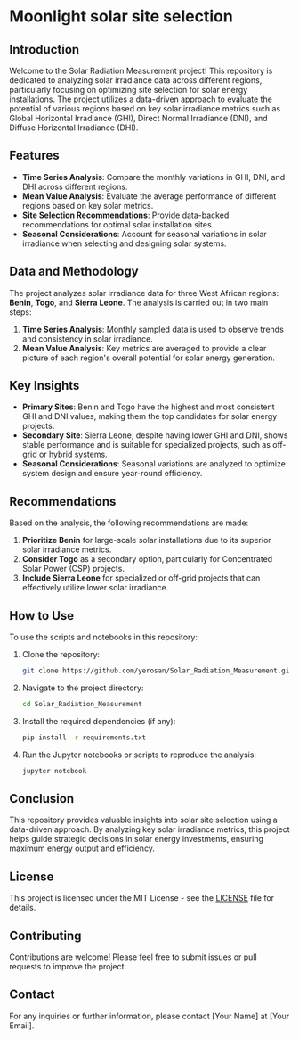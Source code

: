 # Moonlight solar site selection

## Introduction

Welcome to the Solar Radiation Measurement project! This repository is dedicated to analyzing solar irradiance data across different regions, particularly focusing on optimizing site selection for solar energy installations. The project utilizes a data-driven approach to evaluate the potential of various regions based on key solar irradiance metrics such as Global Horizontal Irradiance (GHI), Direct Normal Irradiance (DNI), and Diffuse Horizontal Irradiance (DHI).

## Features

- **Time Series Analysis**: Compare the monthly variations in GHI, DNI, and DHI across different regions.
- **Mean Value Analysis**: Evaluate the average performance of different regions based on key solar metrics.
- **Site Selection Recommendations**: Provide data-backed recommendations for optimal solar installation sites.
- **Seasonal Considerations**: Account for seasonal variations in solar irradiance when selecting and designing solar systems.

## Data and Methodology

The project analyzes solar irradiance data for three West African regions: **Benin**, **Togo**, and **Sierra Leone**. The analysis is carried out in two main steps:

1. **Time Series Analysis**: Monthly sampled data is used to observe trends and consistency in solar irradiance.
2. **Mean Value Analysis**: Key metrics are averaged to provide a clear picture of each region's overall potential for solar energy generation.

## Key Insights

- **Primary Sites**: Benin and Togo have the highest and most consistent GHI and DNI values, making them the top candidates for solar energy projects.
- **Secondary Site**: Sierra Leone, despite having lower GHI and DNI, shows stable performance and is suitable for specialized projects, such as off-grid or hybrid systems.
- **Seasonal Considerations**: Seasonal variations are analyzed to optimize system design and ensure year-round efficiency.

## Recommendations

Based on the analysis, the following recommendations are made:

1. **Prioritize Benin** for large-scale solar installations due to its superior solar irradiance metrics.
2. **Consider Togo** as a secondary option, particularly for Concentrated Solar Power (CSP) projects.
3. **Include Sierra Leone** for specialized or off-grid projects that can effectively utilize lower solar irradiance.

## How to Use

To use the scripts and notebooks in this repository:

1. Clone the repository:
    ```bash
    git clone https://github.com/yerosan/Solar_Radiation_Measurement.git
    ```
2. Navigate to the project directory:
    ```bash
    cd Solar_Radiation_Measurement
    ```
3. Install the required dependencies (if any):
    ```bash
    pip install -r requirements.txt
    ```
4. Run the Jupyter notebooks or scripts to reproduce the analysis:
    ```bash
    jupyter notebook
    ```

## Conclusion

This repository provides valuable insights into solar site selection using a data-driven approach. By analyzing key solar irradiance metrics, this project helps guide strategic decisions in solar energy investments, ensuring maximum energy output and efficiency.

## License

This project is licensed under the MIT License - see the [LICENSE](LICENSE) file for details.

## Contributing

Contributions are welcome! Please feel free to submit issues or pull requests to improve the project.

## Contact

For any inquiries or further information, please contact [Your Name] at [Your Email].
